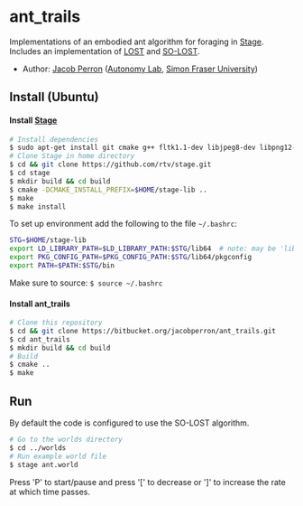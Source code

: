 # ant\_trails #

Implementations of an embodied ant algorithm for foraging in [Stage](https://github.com/rtv/stage). Includes an implementation of [LOST](https://autonomylab.github.io/doc/vaughan_LOST.pdf) and [SO-LOST](https://autonomylab.github.io/doc/sadat_alife2010.pdf).

* Author: [Jacob Perron](http://jacobperron.ca) ([Autonomy Lab](http://autonomylab.org), [Simon Fraser University](http://sfu.ca))

## Install (Ubuntu) ##

#### Install [Stage](https://github.com/rtv/stage) ####

```bash
# Install dependencies
$ sudo apt-get install git cmake g++ fltk1.1-dev libjpeg8-dev libpng12-dev libglu1-mesa-dev libltdl-dev git
# Clone Stage in home directory
$ cd && git clone https://github.com/rtv/stage.git
$ cd stage
$ mkdir build && cd build
$ cmake -DCMAKE_INSTALL_PREFIX=$HOME/stage-lib ..
$ make
$ make install
```

To set up environment add the following to the file `~/.bashrc`:  
```bash
STG=$HOME/stage-lib
export LD_LIBRARY_PATH=$LD_LIBRARY_PATH:$STG/lib64  # note: may be 'lib'
export PKG_CONFIG_PATH=$PKG_CONFIG_PATH:$STG/lib64/pkgconfig
export PATH=$PATH:$STG/bin
```

Make sure to source: `$ source ~/.bashrc`

#### Install ant_trails ####

```bash
# Clone this repository
$ cd && git clone https://bitbucket.org/jacobperron/ant_trails.git
$ cd ant_trails
$ mkdir build && cd build
# Build
$ cmake ..
$ make
```

## Run ##

By default the code is configured to use the SO-LOST algorithm.

```bash
# Go to the worlds directory
$ cd ../worlds
# Run example world file
$ stage ant.world
```

Press 'P' to start/pause and press '[' to decrease or ']' to increase the rate at which time passes.
